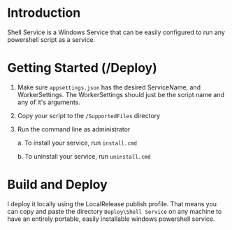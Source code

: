 # Introduction 
Shell Service is a Windows Service that can be easily configured to run any powershell script as a service.

# Getting Started (/Deploy)
1. Make sure `appsettings.json` has the desired ServiceName, and WorkerSettings. The WorkerSettings should just be the script name and any of it's arguments.
2. Copy your script to the `/SupportedFiles` directory
3. Run the command line as administrator

    a. To install your service, run `install.cmd`

    b. To uninstall your service, run `uninstall.cmd`

# Build and Deploy
I deploy it locally using the LocalRelease publish profile. That means you can copy and paste the directory `Deploy\Shell Service` on any machine to have an entirely portable, easily installable windows powershell service.

